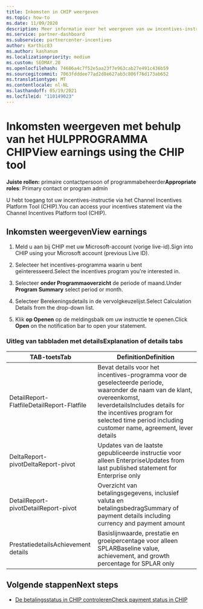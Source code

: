 ```yaml
---
title: Inkomsten in CHIP weergeven
ms.topic: how-to
ms.date: 11/09/2020
description: Meer informatie over het weergeven van uw incentives-instructie en inkomsten in het hulpprogramma Chip (Channel Incentives Platform).
ms.service: partner-dashboard
ms.subservice: partnercenter-incentives
author: Karthic83
ms.author: kashanum
ms.localizationpriority: medium
ms.custom: SEOMAY.20
ms.openlocfilehash: 74606a4c7f52e5aa23f7e963cab27e491c436b59
ms.sourcegitcommit: 7063fdddee77ad2d8e627ab3c806f76d173ab652
ms.translationtype: MT
ms.contentlocale: nl-NL
ms.lasthandoff: 05/19/2021
ms.locfileid: "110149023"
---
```

# <a name="view-earnings-using-the-chip-tool"></a><span data-ttu-id="3a0ae-103">Inkomsten weergeven met behulp van het HULPPROGRAMMA CHIP</span><span class="sxs-lookup"><span data-stu-id="3a0ae-103">View earnings using the CHIP tool</span></span>

<span data-ttu-id="3a0ae-104">**Juiste rollen:** primaire contactpersoon of programmabeheerder</span><span class="sxs-lookup"><span data-stu-id="3a0ae-104">**Appropriate roles**: Primary contact or program admin</span></span>

<span data-ttu-id="3a0ae-105">U hebt toegang tot uw incentives-instructie via het Channel Incentives Platform Tool (CHIP).</span><span class="sxs-lookup"><span data-stu-id="3a0ae-105">You can access your incentives statement via the Channel Incentives Platform tool (CHIP).</span></span>

## <a name="view-earnings"></a><span data-ttu-id="3a0ae-106">Inkomsten weergeven</span><span class="sxs-lookup"><span data-stu-id="3a0ae-106">View earnings</span></span>

1. <span data-ttu-id="3a0ae-107">Meld u aan bij CHIP met uw Microsoft-account (vorige live-id).</span><span class="sxs-lookup"><span data-stu-id="3a0ae-107">Sign into CHIP using your Microsoft account (previous Live ID).</span></span>

2. <span data-ttu-id="3a0ae-108">Selecteer het incentives-programma waarin u bent geïnteresseerd.</span><span class="sxs-lookup"><span data-stu-id="3a0ae-108">Select the incentives program you're interested in.</span></span>

3. <span data-ttu-id="3a0ae-109">Selecteer **onder Programmaoverzicht** de periode of maand.</span><span class="sxs-lookup"><span data-stu-id="3a0ae-109">Under **Program Summary** select period or month.</span></span> 
1. <span data-ttu-id="3a0ae-110">Selecteer Berekeningsdetails in de vervolgkeuzelijst.</span><span class="sxs-lookup"><span data-stu-id="3a0ae-110">Select Calculation Details from the drop-down list.</span></span>
1.  <span data-ttu-id="3a0ae-111">Klik **op Openen** op de meldingsbalk om uw instructie te openen.</span><span class="sxs-lookup"><span data-stu-id="3a0ae-111">Click **Open** on the notification bar  to open your statement.</span></span>

### <a name="explanation-of-details-tabs"></a><span data-ttu-id="3a0ae-112">Uitleg van tabbladen met details</span><span class="sxs-lookup"><span data-stu-id="3a0ae-112">Explanation of details tabs</span></span>

|<span data-ttu-id="3a0ae-113">**TAB-toets**</span><span class="sxs-lookup"><span data-stu-id="3a0ae-113">**Tab**</span></span>|<span data-ttu-id="3a0ae-114">**Definition**</span><span class="sxs-lookup"><span data-stu-id="3a0ae-114">**Definition**</span></span>|
|-------------|--------------------------|
|<span data-ttu-id="3a0ae-115">DetailReport-Flatfile</span><span class="sxs-lookup"><span data-stu-id="3a0ae-115">DetailReport-Flatfile</span></span>|<span data-ttu-id="3a0ae-116">Bevat details voor het incentives-programma voor de geselecteerde periode, waaronder de naam van de klant, overeenkomst, leverdetails</span><span class="sxs-lookup"><span data-stu-id="3a0ae-116">Includes details for the incentives program for selected time period including customer name, agreement, lever details</span></span>|
|<span data-ttu-id="3a0ae-117">DeltaReport-pivot</span><span class="sxs-lookup"><span data-stu-id="3a0ae-117">DeltaReport-pivot</span></span>|<span data-ttu-id="3a0ae-118">Updates van de laatste gepubliceerde instructie voor alleen Enterprise</span><span class="sxs-lookup"><span data-stu-id="3a0ae-118">Updates from last published statement for Enterprise only</span></span>|
|<span data-ttu-id="3a0ae-119">DetailReport-pivot</span><span class="sxs-lookup"><span data-stu-id="3a0ae-119">DetailReport-pivot</span></span>|<span data-ttu-id="3a0ae-120">Overzicht van betalingsgegevens, inclusief valuta en betalingsbedrag</span><span class="sxs-lookup"><span data-stu-id="3a0ae-120">Summary of payment details including currency and payment amount</span></span>|
|<span data-ttu-id="3a0ae-121">Prestatiedetails</span><span class="sxs-lookup"><span data-stu-id="3a0ae-121">Achievement details</span></span>|<span data-ttu-id="3a0ae-122">Basislijnwaarde, prestatie en groeipercentage voor alleen SPLAR</span><span class="sxs-lookup"><span data-stu-id="3a0ae-122">Baseline value, achievement, and growth percentage for SPLAR only</span></span>|

## <a name="next-steps"></a><span data-ttu-id="3a0ae-123">Volgende stappen</span><span class="sxs-lookup"><span data-stu-id="3a0ae-123">Next steps</span></span>

- [<span data-ttu-id="3a0ae-124">De betalingsstatus in CHIP controleren</span><span class="sxs-lookup"><span data-stu-id="3a0ae-124">Check payment status in CHIP</span></span>](chip-payment-status.md)